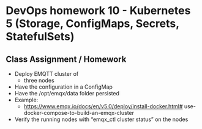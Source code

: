 
# DevOps homework 10 - Kubernetes 5 (Storage, ConfigMaps, Secrets, StatefulSets)
## Class Assignment / Homework

- Deploy EMQTT cluster of
  - three nodes
- Have the configuration in a ConfigMap
- Have the /opt/emqx/data folder persisted
- Example:
  - https://www.emqx.io/docs/en/v5.0/deploy/install-docker.html# use-docker-compose-to-build-an-emqx-cluster
- Verify the running nodes with “emqx_ctl cluster status” on the nodes





